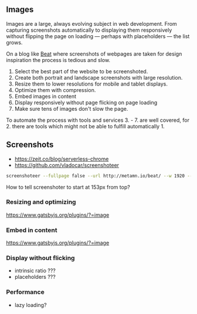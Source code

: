 ## Images

Images are a large, always evolving subject in web development. From capturing screenshots automatically to displaying them responsively without flipping the page on loading &mdash; perhaps with placeholders &mdash; the list grows.

On a blog like [Beat](http://metamn.io/beat/) where screenshots of webpages are taken for design inspiration the process is tedious and slow.

1. Select the best part of the website to be screenshoted.
2. Create both portrait and landscape screenshots with large resolution.
3. Resize them to lower resolutions for mobile and tablet displays.
4. Optimize them with compression.
5. Embed images in content
6. Display responsively without page flicking on page loading
7. Make sure tens of images don't slow the page.

To automate the process with tools and services 3. - 7. are well covered, for 2. there are tools which might not be able to fulfill automatically 1.

## Screenshots

- https://zeit.co/blog/serverless-chrome
- https://github.com/vladocar/screenshoteer

```bash
screenshoteer --fullpage false --url http://metamn.io/beat/ --w 1920 --h 1080
```

How to tell screenshoter to start at 153px from top?

### Resizing and optimizing

https://www.gatsbyjs.org/plugins/?=image

### Embed in content

https://www.gatsbyjs.org/plugins/?=image

### Display without flicking

- intrinsic ratio ???
- placeholders ???

### Performance

- lazy loading?

